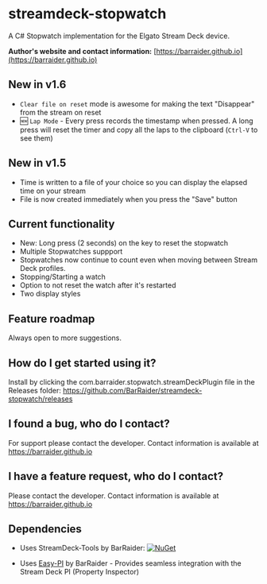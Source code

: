 # streamdeck-stopwatch
A C# Stopwatch implementation for the Elgato Stream Deck device.

**Author's website and contact information:** [https://barraider.github.io](https://barraider.github.io)

## New in v1.6
- `Clear file on reset` mode is awesome for making the text "Disappear" from the stream on reset
- :new: `Lap Mode` - Every press records the timestamp when pressed. A long press will reset the timer and copy all the laps to the clipboard (`Ctrl-V` to see them)

## New in v1.5
- Time is written to a file of your choice so you can display the elapsed time on your stream
- File is now created immediately when you press the "Save" button

## Current functionality
- New: Long press (2 seconds) on the key to reset the stopwatch
- Multiple Stopwatches suppport
- Stopwatches now continue to count even when moving between Stream Deck profiles. 
- Stopping/Starting a watch
- Option to not reset the watch after it's restarted
- Two display styles

## Feature roadmap
Always open to more suggestions.

## How do I get started using it?
Install by clicking the com.barraider.stopwatch.streamDeckPlugin file in the Releases folder:
https://github.com/BarRaider/streamdeck-stopwatch/releases

## I found a bug, who do I contact?
For support please contact the developer. Contact information is available at https://barraider.github.io

## I have a feature request, who do I contact?
Please contact the developer. Contact information is available at https://barraider.github.io

## Dependencies
* Uses StreamDeck-Tools by BarRaider: [![NuGet](https://img.shields.io/nuget/v/streamdeck-tools.svg?style=flat)](https://www.nuget.org/packages/streamdeck-tools)

* Uses [Easy-PI](https://github.com/BarRaider/streamdeck-easypi) by BarRaider - Provides seamless integration with the Stream Deck PI (Property Inspector)